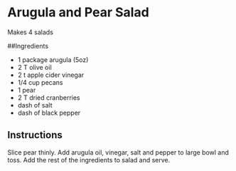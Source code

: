 # Arugula and Pear Salad

Makes 4 salads

##Ingredients

- 1 package arugula (5oz)
- 2 T olive oil
- 2 t apple cider vinegar
- 1/4 cup pecans
- 1 pear
- 2 T dried cranberries
- dash of salt
- dash of black pepper

## Instructions

Slice pear thinly. Add arugula oil, vinegar, salt and pepper to large bowl and toss. Add the rest of the ingredients to salad and serve.